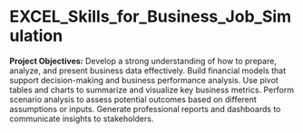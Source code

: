 # EXCEL_Skills_for_Business_Job_Simulation
**Project Objectives:**
Develop a strong understanding of how to prepare, analyze, and present business data effectively.
Build financial models that support decision-making and business performance analysis.
Use pivot tables and charts to summarize and visualize key business metrics.
Perform scenario analysis to assess potential outcomes based on different assumptions or inputs.
Generate professional reports and dashboards to communicate insights to stakeholders.

